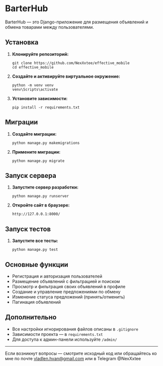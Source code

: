 # BarterHub

BarterHub — это Django-приложение для размещения объявлений и обмена товарами между пользователями.

## Установка

1. **Клонируйте репозиторий:**
   ```
   git clone https://github.com/NexXxtee/effective_mobile
   cd effective_mobile
   ```

2. **Создайте и активируйте виртуальное окружение:**
   ```
   python -m venv venv
   venv\Scripts\activate
   ```

3. **Установите зависимости:**
   ```
   pip install -r requirements.txt
   ```

## Миграции

1. **Создайте миграции:**
   ```
   python manage.py makemigrations
   ```

2. **Примените миграции:**
   ```
   python manage.py migrate
   ```

## Запуск сервера

1. **Запустите сервер разработки:**
   ```
   python manage.py runserver
   ```

2. **Откройте сайт в браузере:**
   ```
   http://127.0.0.1:8000/
   ```

## Запуск тестов

1. **Запустите все тесты:**
   ```
   python manage.py test
   ```

## Основные функции

- Регистрация и авторизация пользователей
- Размещение объявлений с фильтрацией и поиском
- Просмотр и фильтрация своих объявлений в профиле
- Создание и управление предложениями по обмену
- Изменение статуса предложений (принять/отменить)
- Пагинация объявлений

## Дополнительно

- Все настройки игнорирования файлов описаны в `.gitignore`
- Зависимости проекта — в `requirements.txt`
- Для доступа к админ-панели используйте `/admin/`

---

Если возникнут вопросы — смотрите исходный код или обращайтесь ко мне по почте vladlen.hvan@gmail.com
или в Telegram @NexXxtee
